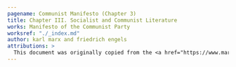 ```yaml
---
pagename: Communist Manifesto (Chapter 3)
title: Chapter III. Socialist and Communist Literature
works: Manifesto of the Communist Party
worksref: "./_index.md"
author: karl marx and friedrich engels
attributions: >
  This document was originally copied from the <a href="https://www.marxists.org/archive/marx/works/1848/communist-manifesto/preface.htm">Marxist Internet Archive</a>.
---
```

